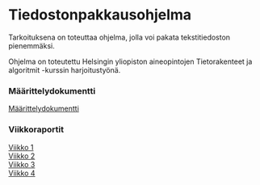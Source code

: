# Tiedostonpakkausohjelma

Tarkoituksena on toteuttaa ohjelma, jolla voi pakata tekstitiedoston pienemmäksi. <br/>

Ohjelma on toteutettu Helsingin yliopiston aineopintojen Tietorakenteet ja algoritmit -kurssin harjoitustyönä.

### Määrittelydokumentti
[Määrittelydokumentti](https://github.com/jyrki26/Tiedostonpakkausohjelma2/blob/master/dokumentaatio/maarittelydokumentti.md)

### Viikkoraportit
[Viikko 1](https://github.com/jyrki26/Tiedostonpakkausohjelma2/blob/master/dokumentaatio/viikkoraportti1.md) <br/>
[Viikko 2](https://github.com/jyrki26/Tiedostonpakkausohjelma2/blob/master/dokumentaatio/viikkoraportti2.md) <br/>
[Viikko 3](https://github.com/jyrki26/Tiedostonpakkausohjelma2/blob/master/dokumentaatio/viikkoraportti3.md) <br/>
[Viikko 4](https://github.com/jyrki26/Tiedostonpakkausohjelma2/blob/master/dokumentaatio/viikkoraportti4.md)